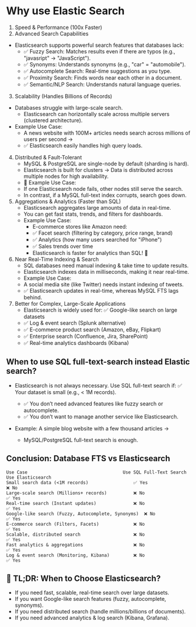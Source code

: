 # Why use Elastic Search 
1. Speed & Performance (100x Faster)
2. Advanced Search Capabilities
- Elasticsearch supports powerful search features that databases lack:
    - ✅ Fuzzy Search: Matches results even if there are typos (e.g., "javasript" → "JavaScript").
    - ✅ Synonyms: Understands synonyms (e.g., "car" = "automobile").
    - ✅ Autocomplete Search: Real-time suggestions as you type.    
    - ✅ Proximity Search: Finds words near each other in a document.
    - ✅ Semantic/NLP Search: Understands natural language queries.
3. Scalability (Handles Billions of Records)
- Databases struggle with large-scale search.
    - Elasticsearch can horizontally scale across multiple servers (clustered architecture).
- Example Use Case:
    - A news website with 100M+ articles needs search across millions of users per second →
    - ✅ Elasticsearch easily handles high query loads.
4. Distributed & Fault-Tolerant
    - MySQL & PostgreSQL are single-node by default (sharding is hard).
    - Elasticsearch is built for clusters → Data is distributed across multiple nodes for high availability.
    - 🔹 Example Use Case:
    - If one Elasticsearch node fails, other nodes still serve the search.
    - In contrast, if a MySQL full-text index corrupts, search goes down.
5. Aggregations & Analytics (Faster than SQL)
    - Elasticsearch aggregates large amounts of data in real-time.
    - You can get fast stats, trends, and filters for dashboards.
    - Example Use Case:
        - E-commerce stores like Amazon need:
        - ✅ Facet search (filtering by category, price range, brand)
        - ✅ Analytics (how many users searched for "iPhone")
        - ✅ Sales trends over time
        - Elasticsearch is faster for analytics than SQL! 🚀
6. Near Real-Time Indexing & Search
    - SQL databases need manual indexing & take time to update results.
    - Elasticsearch indexes data in milliseconds, making it near real-time.
    - Example Use Case:
    - A social media site (like Twitter) needs instant indexing of tweets.
    - ✅ Elasticsearch updates in real-time, whereas MySQL FTS lags behind.
7. Better for Complex, Large-Scale Applications
    - Elasticsearch is widely used for: ✅ Google-like search on large datasets
    - ✅ Log & event search (Splunk alternative)
    - ✅ E-commerce product search (Amazon, eBay, Flipkart)
    - ✅ Enterprise search (Confluence, Jira, SharePoint)
    - ✅ Real-time analytics dashboards (Kibana)

## When to use SQL full-text-search instead Elastic search?
- Elasticsearch is not always necessary. Use SQL full-text search if: ✅ Your dataset is small (e.g., < 1M records).
    - ✅ You don’t need advanced features like fuzzy search or autocomplete.
    - ✅ You don’t want to manage another service like Elasticsearch.

- Example: A simple blog website with a few thousand articles →
    - MySQL/PostgreSQL full-text search is enough.

## Conclusion: Database FTS vs Elasticsearch

    Use Case	                                Use SQL Full-Text Search	        Use Elasticsearch
    Small search data (<1M records)	                ✅ Yes	                            ❌ No
    Large-scale search (Millions+ records)	        ❌ No	                            ✅ Yes
    Real-time search (Instant updates)	            ❌ No	                            ✅ Yes
    Google-like search (Fuzzy, Autocomplete, Synonyms)	❌ No	                        ✅ Yes
    E-commerce search (Filters, Facets)	            ❌ No	                            ✅ Yes
    Scalable, distributed search	                ❌ No	                            ✅ Yes
    Fast analytics & aggregations	                ❌ No        	                    ✅ Yes
    Log & event search (Monitoring, Kibana)	        ❌ No	                            ✅ Yes


## 🚀 TL;DR: When to Choose Elasticsearch?
- If you need fast, scalable, real-time search over large datasets.
- If you want Google-like search features (fuzzy, autocomplete, synonyms).
- If you need distributed search (handle millions/billions of documents).
- If you need advanced analytics & log search (Kibana, Grafana).